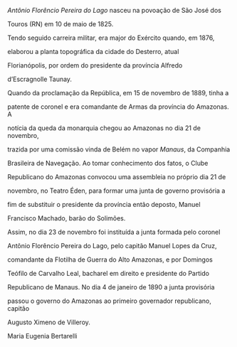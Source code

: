 

*Antônio Florêncio Pereira do Lago* nasceu na povoação de São José dos

Touros (RN) em 10 de maio de 1825.



Tendo seguido carreira militar, era major do Exército quando, em 1876,

elaborou a planta topográfica da cidade do Desterro, atual

Florianópolis, por ordem do presidente da província Alfredo

d’Escragnolle Taunay.



Quando da proclamação da República, em 15 de novembro de 1889, tinha a

patente de coronel e era comandante de Armas da província do Amazonas. A

notícia da queda da monarquia chegou ao Amazonas no dia 21 de novembro,

trazida por uma comissão vinda de Belém no vapor *Manaus*, da Companhia

Brasileira de Navegação. Ao tomar conhecimento dos fatos, o Clube

Republicano do Amazonas convocou uma assembleia no próprio dia 21 de

novembro, no Teatro Éden, para formar uma junta de governo provisória a

fim de substituir o presidente da província então deposto, Manuel

Francisco Machado, barão do Solimões.



Assim, no dia 23 de novembro foi instituída a junta formada pelo coronel

Antônio Florêncio Pereira do Lago, pelo capitão Manuel Lopes da Cruz,

comandante da Flotilha de Guerra do Alto Amazonas, e por Domingos

Teófilo de Carvalho Leal, bacharel em direito e presidente do Partido

Republicano de Manaus. No dia 4 de janeiro de 1890 a junta provisória

passou o governo do Amazonas ao primeiro governador republicano, capitão

Augusto Ximeno de Villeroy.



Maria Eugenia Bertarelli



